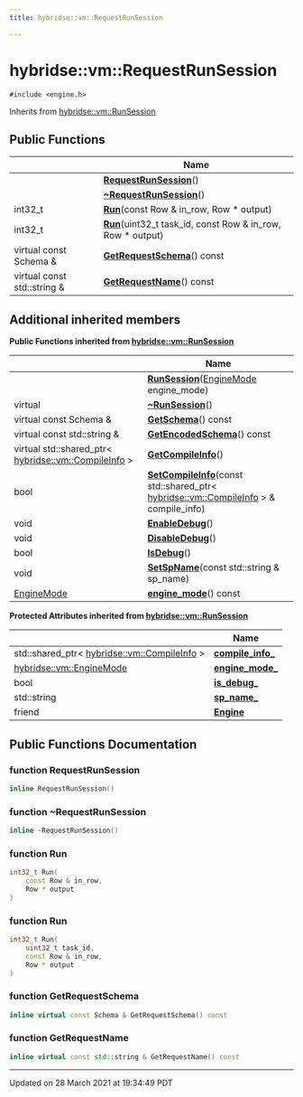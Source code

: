 ```yaml
---
title: hybridse::vm::RequestRunSession

---
```


# hybridse::vm::RequestRunSession




`#include <engine.h>`

Inherits from [hybridse::vm::RunSession](/hybridse/usage/api/markdownClasses/classhybridse_1_1vm_1_1_run_session.md)

## Public Functions

|                | Name           |
| -------------- | -------------- |
| | **[RequestRunSession](/hybridse/usage/api/markdownClasses/classhybridse_1_1vm_1_1_request_run_session.md#function-requestrunsession)**() |
| | **[~RequestRunSession](/hybridse/usage/api/markdownClasses/classhybridse_1_1vm_1_1_request_run_session.md#function-~requestrunsession)**() |
| int32_t | **[Run](/hybridse/usage/api/markdownClasses/classhybridse_1_1vm_1_1_request_run_session.md#function-run)**(const Row & in_row, Row * output) |
| int32_t | **[Run](/hybridse/usage/api/markdownClasses/classhybridse_1_1vm_1_1_request_run_session.md#function-run)**(uint32_t task_id, const Row & in_row, Row * output) |
| virtual const Schema & | **[GetRequestSchema](/hybridse/usage/api/markdownClasses/classhybridse_1_1vm_1_1_request_run_session.md#function-getrequestschema)**() const |
| virtual const std::string & | **[GetRequestName](/hybridse/usage/api/markdownClasses/classhybridse_1_1vm_1_1_request_run_session.md#function-getrequestname)**() const |

## Additional inherited members

**Public Functions inherited from [hybridse::vm::RunSession](/hybridse/usage/api/markdownClasses/classhybridse_1_1vm_1_1_run_session.md)**

|                | Name           |
| -------------- | -------------- |
| | **[RunSession](/hybridse/usage/api/markdownClasses/classhybridse_1_1vm_1_1_run_session.md#function-runsession)**([EngineMode](/hybridse/usage/api/markdownNamespaces/namespacehybridse_1_1vm.md#enum-enginemode) engine_mode) |
| virtual | **[~RunSession](/hybridse/usage/api/markdownClasses/classhybridse_1_1vm_1_1_run_session.md#function-~runsession)**() |
| virtual const Schema & | **[GetSchema](/hybridse/usage/api/markdownClasses/classhybridse_1_1vm_1_1_run_session.md#function-getschema)**() const |
| virtual const std::string & | **[GetEncodedSchema](/hybridse/usage/api/markdownClasses/classhybridse_1_1vm_1_1_run_session.md#function-getencodedschema)**() const |
| virtual std::shared_ptr< [hybridse::vm::CompileInfo](/hybridse/usage/api/markdownClasses/classhybridse_1_1vm_1_1_compile_info.md) > | **[GetCompileInfo](/hybridse/usage/api/markdownClasses/classhybridse_1_1vm_1_1_run_session.md#function-getcompileinfo)**() |
| bool | **[SetCompileInfo](/hybridse/usage/api/markdownClasses/classhybridse_1_1vm_1_1_run_session.md#function-setcompileinfo)**(const std::shared_ptr< [hybridse::vm::CompileInfo](/hybridse/usage/api/markdownClasses/classhybridse_1_1vm_1_1_compile_info.md) > & compile_info) |
| void | **[EnableDebug](/hybridse/usage/api/markdownClasses/classhybridse_1_1vm_1_1_run_session.md#function-enabledebug)**() |
| void | **[DisableDebug](/hybridse/usage/api/markdownClasses/classhybridse_1_1vm_1_1_run_session.md#function-disabledebug)**() |
| bool | **[IsDebug](/hybridse/usage/api/markdownClasses/classhybridse_1_1vm_1_1_run_session.md#function-isdebug)**() |
| void | **[SetSpName](/hybridse/usage/api/markdownClasses/classhybridse_1_1vm_1_1_run_session.md#function-setspname)**(const std::string & sp_name) |
| [EngineMode](/hybridse/usage/api/markdownNamespaces/namespacehybridse_1_1vm.md#enum-enginemode) | **[engine_mode](/hybridse/usage/api/markdownClasses/classhybridse_1_1vm_1_1_run_session.md#function-engine_mode)**() const |

**Protected Attributes inherited from [hybridse::vm::RunSession](/hybridse/usage/api/markdownClasses/classhybridse_1_1vm_1_1_run_session.md)**

|                | Name           |
| -------------- | -------------- |
| std::shared_ptr< [hybridse::vm::CompileInfo](/hybridse/usage/api/markdownClasses/classhybridse_1_1vm_1_1_compile_info.md) > | **[compile_info_](/hybridse/usage/api/markdownClasses/classhybridse_1_1vm_1_1_run_session.md#variable-compile_info_)**  |
| [hybridse::vm::EngineMode](/hybridse/usage/api/markdownNamespaces/namespacehybridse_1_1vm.md#enum-enginemode) | **[engine_mode_](/hybridse/usage/api/markdownClasses/classhybridse_1_1vm_1_1_run_session.md#variable-engine_mode_)**  |
| bool | **[is_debug_](/hybridse/usage/api/markdownClasses/classhybridse_1_1vm_1_1_run_session.md#variable-is_debug_)**  |
| std::string | **[sp_name_](/hybridse/usage/api/markdownClasses/classhybridse_1_1vm_1_1_run_session.md#variable-sp_name_)**  |
| friend | **[Engine](/hybridse/usage/api/markdownClasses/classhybridse_1_1vm_1_1_run_session.md#variable-engine)**  |


## Public Functions Documentation

### function RequestRunSession

```cpp
inline RequestRunSession()
```


### function ~RequestRunSession

```cpp
inline ~RequestRunSession()
```


### function Run

```cpp
int32_t Run(
    const Row & in_row,
    Row * output
)
```


### function Run

```cpp
int32_t Run(
    uint32_t task_id,
    const Row & in_row,
    Row * output
)
```


### function GetRequestSchema

```cpp
inline virtual const Schema & GetRequestSchema() const
```


### function GetRequestName

```cpp
inline virtual const std::string & GetRequestName() const
```


-------------------------------

Updated on 28 March 2021 at 19:34:49 PDT